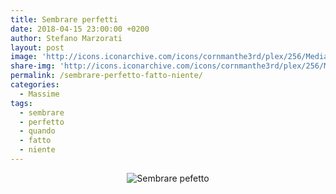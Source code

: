 ```yaml
---
title: Sembrare perfetti
date: 2018-04-15 23:00:00 +0200
author: Stefano Marzorati
layout: post
image: 'http://icons.iconarchive.com/icons/cornmanthe3rd/plex/256/Media-play-music-icon.png'
share-img: 'http://icons.iconarchive.com/icons/cornmanthe3rd/plex/256/Media-play-music-icon.png'
permalink: /sembrare-perfetto-fatto-niente/
categories:
  - Massime
tags:
  - sembrare
  - perfetto
  - quando
  - fatto
  - niente
---
```

<center><img src="https://farm1.staticflickr.com/854/26642895727_fdffff239a_z.jpg" alt="Sembrare pefetto"></center>   
